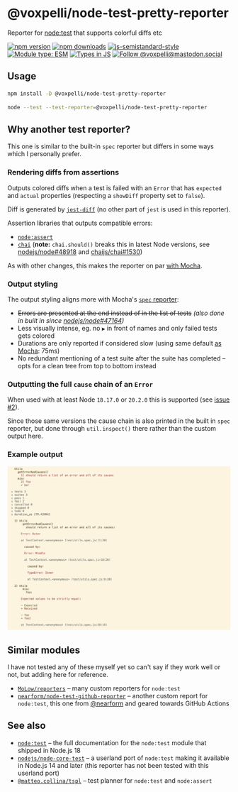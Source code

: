 # @voxpelli/node-test-pretty-reporter

Reporter for [node:test](https://nodejs.org/api/test.html#custom-reporters) that supports colorful diffs etc

[![npm version](https://img.shields.io/npm/v/@voxpelli/node-test-pretty-reporter.svg?style=flat)](https://www.npmjs.com/package/@voxpelli/node-test-pretty-reporter)
[![npm downloads](https://img.shields.io/npm/dm/@voxpelli/node-test-pretty-reporter.svg?style=flat)](https://www.npmjs.com/package/@voxpelli/node-test-pretty-reporter)
[![js-semistandard-style](https://img.shields.io/badge/code%20style-semistandard-brightgreen.svg)](https://github.com/voxpelli/eslint-config)
[![Module type: ESM](https://img.shields.io/badge/module%20type-esm-brightgreen)](https://github.com/voxpelli/badges-cjs-esm)
[![Types in JS](https://img.shields.io/badge/types_in_js-yes-brightgreen)](https://github.com/voxpelli/types-in-js)
[![Follow @voxpelli@mastodon.social](https://img.shields.io/mastodon/follow/109247025527949675?domain=https%3A%2F%2Fmastodon.social&style=social)](https://mastodon.social/@voxpelli)

## Usage

```sh
npm install -D @voxpelli/node-test-pretty-reporter
```

```sh
node --test --test-reporter=@voxpelli/node-test-pretty-reporter
```

## Why another test reporter?

This one is similar to the built-in `spec` reporter but differs in some ways which I personally prefer.

### Rendering diffs from assertions

Outputs colored diffs when a test is failed with an `Error` that has `expected` and `actual` properties (respecting a `showDiff` property set to `false`).

Diff is generated by [`jest-diff`](https://www.npmjs.com/package/jest-diff) (no other part of `jest` is used in this reporter).

Assertion libraries that outputs compatible errors:
  * [`node:assert`](https://nodejs.org/api/assert.html#assert)
  * [`chai`](https://www.chaijs.com/) (**note:** `chai.should()` breaks this in latest Node versions, see [nodejs/node#48918](https://github.com/nodejs/node/issues/48918) and [chaijs/chai#1530](https://github.com/chaijs/chai/issues/1530))

As with other changes, this makes the reporter on par [with Mocha](https://mochajs.org/#diffs).

### Output styling

The output styling aligns more with Mocha's [`spec` reporter](https://mochajs.org/#spec):

* ~~Errors are presented at the end instead of in the list of tests~~ _(also done in built in since [nodejs/node#47164](https://github.com/nodejs/node/pull/47164))_
* Less visually intense, eg. no `▶` in front of names and only failed tests gets colored
* Durations are only reported if considered slow (using same default [as Mocha](https://mochajs.org/#test-duration): 75ms)
* No redundant mentioning of a test suite after the suite has completed – opts for a clean tree from top to bottom instead

### Outputting the full `cause` chain of an `Error`

When used with at least Node `18.17.0` or `20.2.0` this is supported (see [issue #2](https://github.com/voxpelli/node-test-pretty-reporter/issues/2)).

Since those same versions the cause chain is also printed in the built in `spec` reporter, but done through `util.inspect()` there rather than the custom output here.

### Example output

![CLI output](docs/cli-output.png)

## Similar modules

I have not tested any of these myself yet so can't say if they work well or not, but adding here for reference.

* [`MoLow/reporters`](https://github.com/MoLow/reporters) – many custom reporters for `node:test`
* [`nearform/node-test-github-reporter`](https://github.com/nearform/node-test-github-reporter) – another custom report for `node:test`, this one from [@nearform](https://github.com/nearform) and geared towards GitHub Actions

## See also

* [`node:test`](https://nodejs.org/api/test.html) – the full documentation for the `node:test` module that shipped in Node.js 18
* [`nodejs/node-core-test`](https://github.com/nodejs/node-core-test) – a userland port of `node:test` making it available in Node.js 14 and later (this reporter has not been tested with this userland port)
* [`@matteo.collina/tspl`](https://github.com/mcollina/tspl) – test planner for `node:test` and `node:assert`
